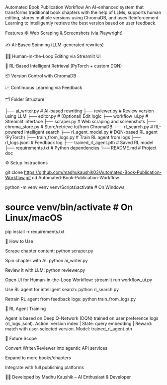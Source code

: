 Automated Book Publication Workflow
An AI-enhanced system that transforms traditional book chapters with the help of LLMs, supports human editing, stores multiple versions using ChromaDB, and uses Reinforcement Learning to intelligently retrieve the best version based on user feedback.

 Features
🕸️ Web Scraping & Screenshots (via Playwright)

✍️ AI-Based Spinning (LLM-generated rewrites)

👩‍💼 Human-in-the-Loop Editing via Streamlit UI

🧠 RL-Based Intelligent Retrieval (PyTorch + custom DQN)

📦 Version Control with ChromaDB

📈 Continuous Learning via Feedback

🗂️ Folder Structure

├── ai_writer.py             # AI-based rewriting
├── reviewer.py              # Review version using LLM
├── editor.py                # (Optional) Edit logic
├── workflow_ui.py           # Streamlit interface
├── scraper.py               # Web scraping and screenshots
├── chroma_store.py          # Store/retrieve to/from ChromaDB
├── rl_search.py             # RL-powered intelligent search
├── rl_agent_model.py        # DQN-based RL agent (PyTorch)
├── train_from_logs.py       # Train RL agent from logs
├── rl_logs.jsonl            # Feedback log
├── trained_rl_agent.pth     # Saved RL model
├── requirements.txt         # Python dependencies
└── README.md                # Project doc

⚙️ Setup Instructions

git clone https://github.com/madhukaushik03/Automated-Book-Publication-Workflow.git
cd Automated-Book-Publication-Workflow

python -m venv venv
venv\Scripts\activate   # On Windows
# source venv/bin/activate   # On Linux/macOS

pip install -r requirements.txt

🚀 How to Use

Scrape chapter content:
python scraper.py

Spin chapter with AI:
python ai_writer.py

Review it with LLM:
python reviewer.py

Open UI for Human-in-the-Loop Workflow:
streamlit run workflow_ui.py

Use RL agent for intelligent search:
python rl_search.py

Retrain RL agent from feedback logs:
python train_from_logs.py

🧠 RL Agent Training

Agent is based on Deep Q-Network (DQN) trained on user preference logs (rl_logs.jsonl).
Action: version index | State: query embedding | Reward: match with user-selected version.
Model: trained_rl_agent.pth

🎯 Future Scope

Convert Writer/Reviewer into agentic API services

Expand to more books/chapters

Integrate with full publishing platforms

👩‍💻 Developed by
Madhu Kaushik – AI Enthusiast & Developer

